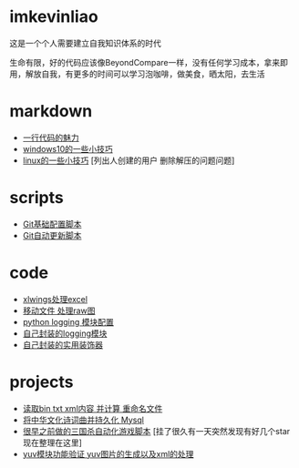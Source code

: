 # imkevinliao
这是一个个人需要建立自我知识体系的时代

生命有限，好的代码应该像BeyondCompare一样，没有任何学习成本，拿来即用，解放自我，有更多的时间可以学习泡咖啡，做美食，晒太阳，去生活

# markdown
- [一行代码的魅力](./markdown/一行代码.md)
- [windows10的一些小技巧](./markdown/windows.md)
- [linux的一些小技巧](./markdown/linux.md) [列出人创建的用户 删除解压的问题问题]
# scripts
- [Git基础配置脚本](./scripts/git_config.py)
- [Git自动更新脚本](./scripts/git_update.py)
# code
- [xlwings处理excel](./code/xlwings)
- [移动文件 处理raw图](./code/move_files)
- [python logging 模块配置](./code/logging_module.py)
- [自己封装的logging模块](./code/my_logging.py)
- [自己封装的实用装饰器](./code/my_wrapper.py)
# projects
- [读取bin txt xml内容 并计算 重命名文件](./projects/rename)
- [将中华文化诗词曲并持久化 Mysql](./projects/poem)
- [很早之前做的三国杀自动化游戏脚本](./projects/sanguosha) [挂了很久有一天突然发现有好几个star 现在整理在这里]
- [yuv模块功能验证 yuv图片的生成以及xml的处理](./projects/yuv_module)
